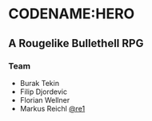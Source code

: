 # CODENAME:HERO
## A Rougelike Bullethell RPG

### Team
* Burak Tekin
* Filip Djordevic
* Florian Wellner
* Markus Reichl [@re1](http://github.com/re1)
